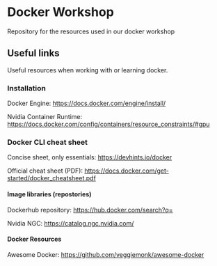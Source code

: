 # Docker Workshop
Repository for the resources used in our docker workshop


## Useful links
Useful resources when working with or learning docker.

### Installation
Docker Engine: https://docs.docker.com/engine/install/

Nvidia Container Runtime: https://docs.docker.com/config/containers/resource_constraints/#gpu

### Docker CLI cheat sheet
Concise sheet, only essentials: https://devhints.io/docker

Official cheat sheet (PDF): https://docs.docker.com/get-started/docker_cheatsheet.pdf

#### Image libraries (repostories)
Dockerhub repository: https://hub.docker.com/search?q=

Nvidia NGC: https://catalog.ngc.nvidia.com/



#### Docker Resources
Awesome Docker: https://github.com/veggiemonk/awesome-docker
